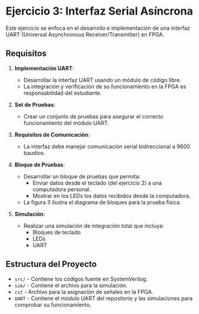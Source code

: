 # Ejercicio 3: Interfaz Serial Asíncrona

Este ejercicio se enfoca en el desarrollo e implementación de una interfaz UART (Universal Asynchronous Receiver/Transmitter) en FPGA. 

## Requisitos

1. **Implementación UART**:
   - Desarrollar la interfaz UART usando un módulo de código libre.
   - La integración y verificación de su funcionamiento en la FPGA es responsabilidad del estudiante.

2. **Set de Pruebas**:
   - Crear un conjunto de pruebas para asegurar el correcto funcionamiento del módulo UART.

3. **Requisitos de Comunicación**:
   - La interfaz debe manejar comunicación serial bidireccional a 9600 baudios.

4. **Bloque de Pruebas**:
   - Desarrollar un bloque de pruebas que permita:
     - Enviar datos desde el teclado (del ejercicio 2) a una computadora personal.
     - Mostrar en los LEDs los datos recibidos desde la computadora.
   - La figura 3 ilustra el diagrama de bloques para la prueba física.

5. **Simulación**:
   - Realizar una simulación de integración total que incluya:
     - Bloques de teclado
     - LEDs
     - UART

## Estructura del Proyecto

- `src/` - Contiene los códigos fuente en SystemVerilog.
- `sim/` - Contiene el archivo para la simulación.
- `cst` - Archivo para la asignación de señales en la FPGA.
- `UART` - Contiene el módulo UART del repositorio y las simulaciones para comprobar su funcionamiento.
